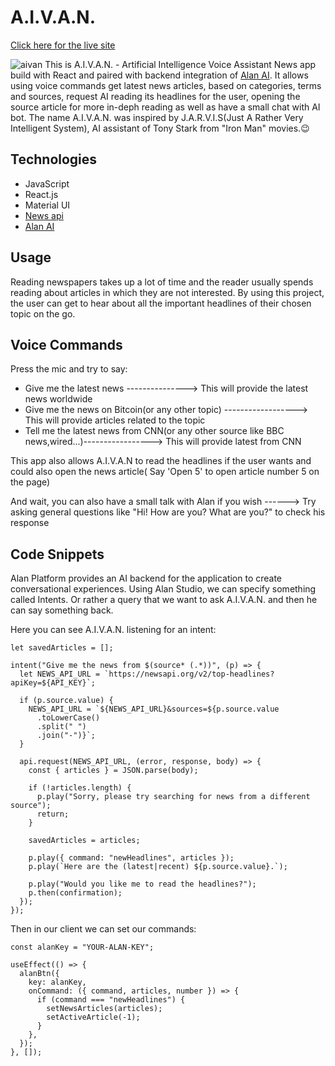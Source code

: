 # A.I.V.A.N.

[Click here for the live site](https://aivan.herokuapp.com/)


![aivan](https://user-images.githubusercontent.com/32605566/161364875-efed4d08-e2c9-4e0d-89c8-10c19a84d3ff.jpg)
This is A.I.V.A.N. - Artificial Intelligence Voice Assistant News app build with React and paired with backend integration of [Alan AI](https://alan.app/). 
It allows using voice commands get latest news articles, based on categories, terms and sources, request AI reading its headlines for the user, opening the source article for more in-deph reading as well as have a small chat with AI bot. The name A.I.V.A.N. was inspired by J.A.R.V.I.S(Just A Rather Very Intelligent System), AI assistant of Tony Stark from "Iron Man" movies.😉


## Technologies
- JavaScript
- React.js
- Material UI
- [News api](https://newsapi.org/) 
- [Alan AI](https://alan.app/) 


## Usage
Reading newspapers takes up a lot of time and the reader
usually spends reading about articles in which they are not
interested. By using this project, the user can get to hear
about all the important headlines of their chosen topic on
the go. 

## Voice Commands
Press the mic and try to say:

 - Give me the latest news ---------------> This will provide the latest news worldwide
 - Give me the news on Bitcoin(or any other topic) ------------------> This will provide articles related to the topic
 - Tell me the latest news from CNN(or any other source like BBC news,wired...)-----------------> This will provide latest from CNN

This app also allows A.I.V.A.N to read the headlines if the user wants and could also open the news article( Say 'Open 5' to open article number 5 on the page)

And wait, you can also have a small talk with Alan if you wish ------> Try asking general questions like "Hi! How are you? What are you?" to check his response

## Code Snippets
Alan Platform provides an AI backend for the application to create conversational experiences. Using Alan Studio, we can specify something called Intents. Or rather a query that we want to ask A.I.V.A.N. and then he can say something back.

Here you can see A.I.V.A.N. listening for an intent:
```
let savedArticles = [];

intent("Give me the news from $(source* (.*))", (p) => {
  let NEWS_API_URL = `https://newsapi.org/v2/top-headlines?apiKey=${API_KEY}`;

  if (p.source.value) {
    NEWS_API_URL = `${NEWS_API_URL}&sources=${p.source.value
      .toLowerCase()
      .split(" ")
      .join("-")}`;
  }

  api.request(NEWS_API_URL, (error, response, body) => {
    const { articles } = JSON.parse(body);

    if (!articles.length) {
      p.play("Sorry, please try searching for news from a different source");
      return;
    }

    savedArticles = articles;

    p.play({ command: "newHeadlines", articles });
    p.play(`Here are the (latest|recent) ${p.source.value}.`);

    p.play("Would you like me to read the headlines?");
    p.then(confirmation);
  });
});

```

Then in our client we can set our commands:
```
const alanKey = "YOUR-ALAN-KEY";

useEffect(() => {
  alanBtn({
    key: alanKey,
    onCommand: ({ command, articles, number }) => {
      if (command === "newHeadlines") {
        setNewsArticles(articles);
        setActiveArticle(-1);
      }
    },
  });
}, []);
```










